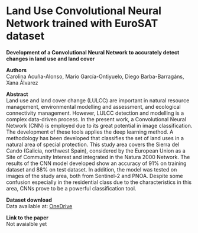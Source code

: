 # Land Use Convolutional Neural Network trained with EuroSAT dataset
<b>Development of a Convolutional Neural Network to accurately detect changes in land use and land cover</b><br>

<b>Authors</b><br>
Carolina Acuña-Alonso, Mario García-Ontiyuelo, Diego Barba-Barragáns, Xana Álvarez <br>

<b>Abstract</b> <br>
Land use and land cover change (LULCC) are important in natural resource management, environmental modelling and assessment, and ecological connectivity management. However, LULCC detection and modelling is a complex data-driven process. In the present work, a Convolutional Neural Network (CNN) is employed due to its great potential in image classification. The development of these tools applies the deep learning method. A methodology has been developed that classifies the set of land uses in a natural area of special protection. This study area covers the Sierra del Cando (Galicia, northwest Spain), considered by the European Union as a Site of Community Interest and integrated in the Natura 2000 Network. The results of the CNN model developed show an accuracy of 91% on training dataset and 88% on test dataset. In addition, the model was tested on images of the study area, both from Sentinel-2 and PNOA. Despite some confusion especially in the residential class due to the characteristics in this area, CNNs prove to be a powerful classification tool.

<b>Dataset download</b> <br> Data available at: [OneDrive](https://universidadevigo-my.sharepoint.com/personal/diego_barba_uvigo_gal/_layouts/15/onedrive.aspx?isAscending=true&id=%2Fpersonal%2Fdiego%5Fbarba%5Fuvigo%5Fgal%2FDocuments%2FEuroSAT%5Fdataset&sortField=LinkFilename&view=0)

<b>Link to the paper</b><br>
Not avaialble yet
